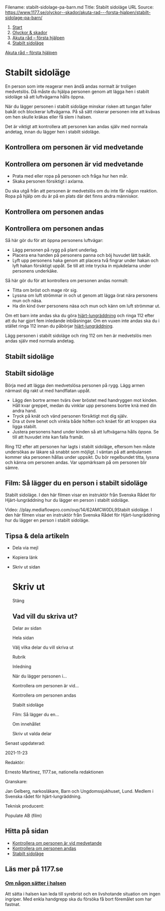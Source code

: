 Filename: stabilt-sidolage-pa-barn.md
Title: Stabilt sidoläge
URL Source: https://www.1177.se/olyckor--skador/akuta-rad---forsta-hjalpen/stabilt-sidolage-pa-barn/

1.  [Start](https://www.1177.se/)
2.  [Olyckor & skador](https://www.1177.se/olyckor--skador/)
3.  [Akuta råd – första hjälpen](https://www.1177.se/olyckor--skador/akuta-rad---forsta-hjalpen/)
4.  [Stabilt sidoläge](https://www.1177.se/olyckor--skador/akuta-rad---forsta-hjalpen/stabilt-sidolage-pa-barn/)

[Akuta råd – första hjälpen](https://www.1177.se/olyckor--skador/akuta-rad---forsta-hjalpen/)

Stabilt sidoläge
================

En person som inte reagerar men ändå andas normalt är troligen medvetslös. Då måste du hjälpa personen genom att lägga hen i stabilt sidoläge så att luftvägarna hålls öppna.

När du lägger personen i stabilt sidoläge minskar risken att tungan faller bakåt och blockerar luftvägarna. På så sätt riskerar personen inte att kvävas om hen skulle kräkas eller få slem i halsen.

Det är viktigt att kontrollera att personen kan andas själv med normala andetag, innan du lägger hen i stabilt sidoläge.

Kontrollera om personen är vid medvetande
-----------------------------------------

Kontrollera om personen är vid medvetande
-----------------------------------------

*   Prata med eller ropa på personen och fråga hur hen mår.
*   Skaka personen försiktigt i axlarna.

Du ska utgå från att personen är medvetslös om du inte får någon reaktion. Ropa på hjälp om du är på en plats där det finns andra människor.

Kontrollera om personen andas
-----------------------------

Kontrollera om personen andas
-----------------------------

Så här gör du för att öppna personens luftvägar:

*   Lägg personen på rygg på plant underlag.
*   Placera ena handen på personens panna och böj huvudet lätt bakåt.
*   Lyft upp personens haka genom att placera två fingrar under hakan och lyft hakan försiktigt uppåt. Se till att inte trycka in mjukdelarna under personens underkäke.

Så här gör du för att kontrollera om personen andas normalt:

*   Titta om bröst och mage rör sig.
*   Lyssna om luft strömmar in och ut genom att lägga örat nära personens mun och näsa.
*   Ha din kind över personens näsa och mun och känn om luft strömmar ut.

Om ett barn inte andas ska du göra [hjärt-lungräddning](https://www.1177.se/olyckor--skador/akuta-rad---forsta-hjalpen/hjart-lungraddning-hlr-pa-barn/) och ringa 112 efter att du har gjort fem inledande inblåsningar. Om en vuxen inte andas ska du i stället ringa 112 innan du påbörjar [hjärt-lungräddning](https://www.1177.se/olyckor--skador/akuta-rad---forsta-hjalpen/hjart-lungraddning-hlr/).

Lägg personen i stabilt sidoläge och ring 112 om hen är medvetslös men andas själv med normala andetag.

Stabilt sidoläge
----------------

Stabilt sidoläge
----------------

Börja med att lägga den medvetslösa personen på rygg. Lägg armen närmast dig rakt ut med handflatan uppåt.

*   Lägg den bortre armen tvärs över bröstet med handryggen mot kinden. Håll kvar greppet, medan du vinklar upp personens bortre knä med din andra hand.
*   Tryck på knät och vänd personen försiktigt mot dig själv.
*   Dra ut övre benet och vinkla både höften och knäet för att kroppen ska ligga stabilt.
*   Justera personens hand under kinden så att luftvägarna hålls öppna. Se till att huvudet inte kan falla framåt.

Ring 112 efter att personen har lagts i stabilt sidoläge, eftersom hen måste undersökas av läkare så snabbt som möjligt. I väntan på att ambulansen kommer ska personen hållas under uppsikt. Du bör regelbundet titta, lyssna och känna om personen andas. Var uppmärksam på om personen blir sämre.

Film: Så lägger du en person i stabilt sidoläge
-----------------------------------------------

Stabilt sidoläge. I den här filmen visar en instruktör från Svenska Rådet för Hjärt-lungräddning hur du lägger en person i stabilt sidoläge.

Video: //play.mediaflowpro.com/ovp/14/62AMCW0DL9Stabilt sidoläge. I den här filmen visar en instruktör från Svenska Rådet för Hjärt-lungräddning hur du lägger en person i stabilt sidoläge.

Tipsa & dela artikeln
---------------------

*   Dela via mejl
*   Kopiera länk
*   Skriv ut sidan
    
    Skriv ut
    ========
    
    Stäng
    
    Vad vill du skriva ut?
    ----------------------
    
    Delar av sidan
    
    Hela sidan
    
    Välj vilka delar du vill skriva ut
    
    Rubrik
    
    Inledning
    
    När du lägger personen i...
    
    Kontrollera om personen är vid...
    
    Kontrollera om personen andas
    
    Stabilt sidoläge
    
    Film: Så lägger du en...
    
    Om innehållet
    
    Skriv ut valda delar
    

Senast uppdaterad:

2021-11-23

Redaktör:

Ernesto Martinez, 1177.se, nationella redaktionen

Granskare:

Jan Gelberg, narkosläkare, Barn och Ungdomssjukhuset, Lund. Medlem i Svenska rådet för hjärt-lungräddning.

Teknisk producent:

Populate AB (film)

Hitta på sidan
--------------

*   [Kontrollera om personen är vid medvetande](https://www.1177.se/olyckor--skador/akuta-rad---forsta-hjalpen/stabilt-sidolage-pa-barn/#section-85823)
*   [Kontrollera om personen andas](https://www.1177.se/olyckor--skador/akuta-rad---forsta-hjalpen/stabilt-sidolage-pa-barn/#section-85824)
*   [Stabilt sidoläge](https://www.1177.se/olyckor--skador/akuta-rad---forsta-hjalpen/stabilt-sidolage-pa-barn/#section-85827)

Läs mer på 1177.se
------------------

### [Om någon sätter i halsen](https://www.1177.se/olyckor--skador/akuta-rad---forsta-hjalpen/nar-nagon-satter-i-halsen/)

Att sätta i halsen kan leda till syrebrist och en livshotande situation om ingen ingriper. Med enkla handgrepp ska du försöka få bort föremålet som har fastnat.
